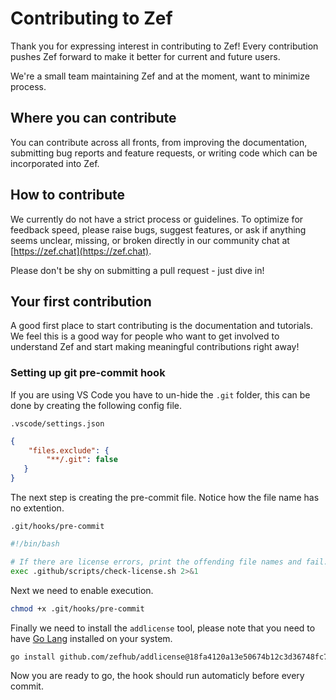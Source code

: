 # Contributing to Zef

Thank you for expressing interest in contributing to Zef! Every contribution pushes Zef forward to make it better for current and future users.

We're a small team maintaining Zef and at the moment, want to minimize process.

## Where you can contribute

You can contribute across all fronts, from improving the documentation, submitting bug reports and feature requests, or writing code which can be incorporated into Zef.

## How to contribute

We currently do not have a strict process or guidelines. To optimize for feedback speed, please raise bugs, suggest features, or ask if anything seems unclear, missing, or broken directly in our community chat at [https://zef.chat](https://zef.chat).

Please don't be shy on submitting a pull request - just dive in!

## Your first contribution

A good first place to start contributing is the documentation and tutorials. We feel this is a good way for people who want to get involved to understand Zef and start making meaningful contributions right away!

### Setting up git pre-commit hook

If you are using VS Code you have to un-hide the `.git` folder, this can be done by creating the following config file.

`.vscode/settings.json`
```json
{
    "files.exclude": {
        "**/.git": false
   }
}
```

The next step is creating the pre-commit file. Notice how the file name has no extention.

`.git/hooks/pre-commit`
```sh
#!/bin/bash

# If there are license errors, print the offending file names and fail.
exec .github/scripts/check-license.sh 2>&1
```

Next we need to enable execution.
```sh
chmod +x .git/hooks/pre-commit
```

Finally we need to install the `addlicense` tool, please note that you need to have [Go Lang]([https://go.dev/) installed on your system.

```sh
go install github.com/zefhub/addlicense@18fa4120a13e50674b12c3d36748fc7d84596dad
```

Now you are ready to go, the hook should run automaticly before every commit.
